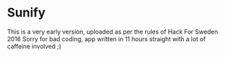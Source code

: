 # Sunify
This is a very early version, uploaded as per the rules of Hack For Sweden 2016
Sorry for bad coding, app written in 11 hours straight with a lot of caffeine involved ;)